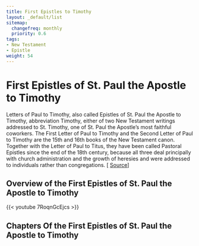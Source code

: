 ```yaml
---
title: First Epistles to Timothy
layout: _default/list
sitemap:
  changefreq: monthly
  priority: 0.6
tags:
- New Testament
- Epistle
weight: 54
---
```

# First Epistles of St. Paul the Apostle to Timothy

Letters of Paul to Timothy, also called Epistles of St. Paul the Apostle to Timothy, abbreviation Timothy, either of two New Testament writings addressed to St. Timothy, one of St. Paul the Apostle’s most faithful coworkers. The First Letter of Paul to Timothy and the Second Letter of Paul to Timothy are the 15th and 16th books of the New Testament canon. Together with the Letter of Paul to Titus, they have been called Pastoral Epistles since the end of the 18th century, because all three deal principally with church administration and the growth of heresies and were addressed to individuals rather than congregations. [ [Source](https://www.britannica.com/topic/Letters-of-Paul-to-Timothy)]

## Overview of the First Epistles of St. Paul the Apostle to Timothy
{{< youtube 7RoqnGcEjcs >}}

## Chapters Of the First Epistles of St. Paul the Apostle to Timothy
